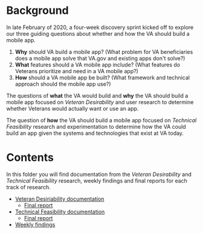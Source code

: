 
# Background
In late February of 2020, a four-week discovery sprint kicked off to explore our three guiding questions about whether and how the VA should build a mobile app. 

1. **Why** should VA build a mobile app? (What problem for VA beneficiaries does a mobile app solve that VA.gov and existing apps don't solve?)
2. **What** features should a VA mobile app include? (What features do Veterans prioritize and need in a VA mobile app?)
3. **How** should a VA mobile app be built? (What framework and technical approach should the mobile app use?)

The questions of **what** the VA would build and **why** the VA should build a mobile app focused on *Veteran Desirability* and user research to determine whether Veterans would actually want or use an app. 

The question of **how** the VA should build a mobile app focused on *Technical Feasibility* research and experimentation to determine how the VA could build an app given the systems and technologies that exist at VA today.

# Contents
In this folder you will find documentation from the *Veteran Desirability* and *Technical Feasibility* research, weekly findings and final reports for each track of research.

- [Veteran Desiriability documentation](veteran-desirability/)
  - [Final report](https://github.com/department-of-veterans-affairs/va.gov-team/blob/master/products/va-mobile-app/discovery-sprint/veteran-desirability/usability-testing/VA%20Mobile%20App%20Discovery_%20Usability%20test%20report.pdf)
- [Technical Feasibility documentation](https://github.com/department-of-veterans-affairs/va.gov-team/tree/master/products/va-mobile-app/discovery-sprint/technical-feasibility)
  - [Final report](https://github.com/department-of-veterans-affairs/va.gov-team/blob/master/products/va-mobile-app/discovery-sprint/technical-feasibility/VA%20Mobile%20App%20Discovery%20-%20Technical%20Feasibility%20Report.pdf)
- [Weekly findings](https://github.com/department-of-veterans-affairs/va.gov-team/tree/master/products/va-mobile-app/discovery-sprint/output%2Boutcomes)
 
